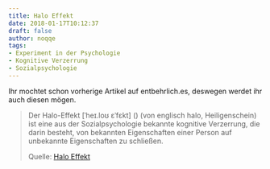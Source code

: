 ```yaml
---
title: Halo Effekt
date: 2018-01-17T10:12:37
draft: false
author: noqqe
tags:
- Experiment in der Psychologie
- Kognitive Verzerrung
- Sozialpsychologie
---
```


Ihr mochtet schon vorherige Artikel auf entbehrlich.es, deswegen werdet ihr
auch diesen mögen.

> Der Halo-Effekt [ˈheɪ.loʊ ɛˈfɛkt] () (von englisch halo, Heiligenschein) ist
> eine aus der Sozialpsychologie bekannte kognitive Verzerrung, die darin
> besteht, von bekannten Eigenschaften einer Person auf unbekannte Eigenschaften
> zu schließen.
>
> Quelle: [Halo Effekt](https://de.wikipedia.org/wiki/Halo-Effekt)